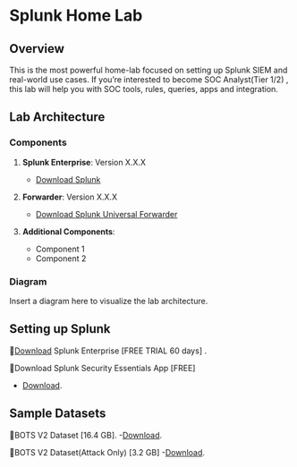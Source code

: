 # Splunk Home Lab

## Overview

This is the most powerful home-lab focused on setting up Splunk SIEM and real-world use cases. If you’re interested to become SOC Analyst(Tier 1/2) , this lab will help you with SOC tools, rules, queries, apps and integration.

## Lab Architecture

### Components

1. **Splunk Enterprise**: Version X.X.X
    - [Download Splunk](https://www.splunk.com/en_us/download.html)

2. **Forwarder**: Version X.X.X
    - [Download Splunk Universal Forwarder](https://www.splunk.com/en_us/download/universal-forwarder.html)

3. **Additional Components**:
    - Component 1
    - Component 2

### Diagram

Insert a diagram here to visualize the lab architecture.

## Setting up Splunk 

📍[Download](https://www.splunk.com/en_us/download/splunk-enterprise.html ) Splunk Enterprise [FREE TRIAL 60 days] .

📍Download Splunk Security Essentials App [FREE]
   - [Download](https://splunkbase.splunk.com/app/3435 ).


## Sample Datasets

📍BOTS V2 Dataset [16.4 GB]. 
   -[Download](https://s3.amazonaws.com/botsdataset/botsv2/botsv2_data_set.tgz  ).

📍BOTS V2 Dataset(Attack Only) [3.2 GB] 
   -[Download](https://s3.amazonaws.com/botsdataset/botsv2/botsv2_data_set_attack_only.tgz  ).
